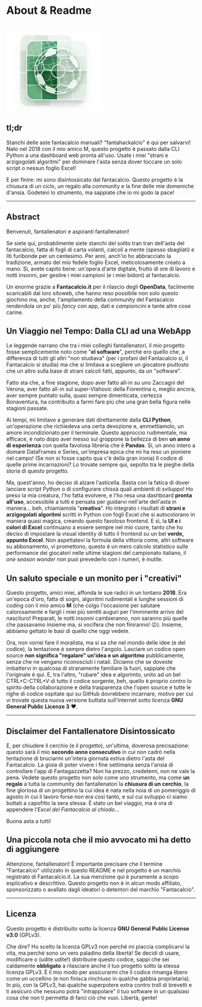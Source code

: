 # About & Readme

# <p text-align="center"><img style="max-width:250px" src="./logo.png"></p>

## tl;dr

Stanchi delle aste fantacalcio manuali? "fantahackalcio" è qui per salvarvi! Nato nel 2018 con il mio amico M, questo progetto è passato dalla CLI Python a una dashboard web pronta all'uso. Usate i miei "strani e arzigogolati algoritmi" per dominare l'asta senza dover toccare un solo script o nessun foglio Excel!

E per finire: mi sono disintossicato dal fantacalcio. Questo progetto è la chiusura di un ciclo, un regalo alla community e la fine delle mie domeniche d'ansia. Godetevi lo strumento, ma sappiate che io mi godo la pace!

---

## Abstract

Benvenuti, fantallenatori e aspiranti fantallenatori!

Se siete qui, probabilmente siete stanchi del solito tran tran dell'asta del fantacalcio, fatta di fogli di carta volanti, calcoli a mente (spesso sbagliati) e liti furibonde per un centesimo. Per anni, anch'io ho abbracciato la tradizione, armato del mio fedele foglio Excel, meticolosamente creato a mano. Sì, avete capito bene: un'opera d'arte digitale, frutto di ore di lavoro e notti insonni, per gestire i miei campioni (e i miei bidoni) al fantacalcio.

Un enorme grazie a **Fantacalcio.it** per il rilascio degli **OpenData**, facilmente scaricabili dal loro sitoweb, che hanno reso possibile non solo questo giochino ma, anche, l'ampliamento della community del Fantacalcio rendendola un po' più _fancy_ con app, dati e _campioncini_ e tante altre cose carine.

## Un Viaggio nel Tempo: Dalla CLI ad una WebApp

Le leggende narrano che tra i miei colleghi fantallenatori, il mio progetto fosse semplicemente noto come "**el software**", perché ero quello che, a differenza di tutti gli altri "non studiava" (per i profani del Fantacalcio sì, il Fantacalcio si studia) ma che si limitava a scegliere un giocatore piuttosto che un altro sulla base di strani calcoli fatti, appunto, da un "software". 

Fatto sta che, a fine stagione, dopo aver fatto all-in su uno Zaccagni del Verona, aver fatto all-in sul super-Vlahovic della Fiorentina o, meglio ancora, aver sempre puntato sulla, quasi sempre dimenticata, certezza Bonaventura, ha contribuito a farmi fare più che una gran bella figura nelle stagioni passate.

Ai tempi, mi limitavo a generare dati direttamente dalla **CLI Python**, un'operazione che richiedeva una certa devozione e, ammettiamolo, un amore incondizionato per il terminale. Questo approccio rudimentale, ma efficace, è nato dopo aver messo sul groppone la bellezza di ben **un anno di esperienza** con quella favolosa libreria che è **Pandas**. Sì, un anno intero a domare DataFrames e Series, un'impresa epica che mi ha reso un pioniere nel campo! (Se non si fosse capito qua c'è della gran ironia) Il codice di quelle prime incarnazioni? Lo trovate sempre qui, sepolto tra le pieghe della storia di questo progetto.

Ma, quest'anno, ho deciso di alzare l'asticella. Basta con la fatica di dover lanciare script Python o di configurare chissà quali ambienti di sviluppo! Ho preso la mia creatura, l'ho fatta evolvere, e l'ho resa una dashboard **pronta all'uso**, accessibile a tutti e pensata per guidarvi nell'arte dell'asta in maniera... beh, chiamiamola "**creativa**". Ho integrato i risultati di **strani e arzigogolati algoritmi** scritti in Python con fogli Excel che si autocolorano in maniera quasi magica, creando questo favoloso frontend. E sì, la **UI e i colori di Excel** continuano a essere sempre nel mio cuore, tanto che ho deciso di impostare la visual identity di tutto il frontend su un bel **verde, appunto Excel**. Non aspettatevi la formula della vittoria come, altri software su abbonamento, vi promettono, questo è un mero calcolo statistico sulle performance dei giocatori nelle ultime stagioni del campionato italiano, il _one season wonder_ non puoi prevederlo con i numeri, è inutile.

## Un saluto speciale e un monito per i "creativi"

Questo progetto, amici miei, affonda le sue radici in un lontano **2018**. Era un'epoca d'oro, fatta di sogni, algoritmi rudimentali e lunghe sessioni di coding con il mio amico **M** (che colgo l'occasione per salutare calorosamente e fargli i miei più sentiti auguri per l'imminente arrivo del nascituro! Preparati, le notti insonni cambieranno, non saranno più quelle che passavamo insieme ma, si vocifera che non finiranno! 😉). Insieme, abbiamo gettato le basi di quello che oggi vedete.

Ora, non vorrei fare il moralista, ma si sa che nel mondo delle idee (e del codice), la tentazione è sempre dietro l'angolo. Lasciare un codice open source **non significa "regalare" un'idea e un algoritmo** pubblicamente, senza che ne vengano riconosciuti i natali. Diciamo che se doveste imbattervi in qualcosa di stranamente familiare là fuori, sappiate che l'originale è qui. E, tra l'altro, "rubare" idea e algorimto, unito ad un bel CTRL+C-CTRL+V di tutto il codice sorgente, beh, quello è proprio contro lo spirito della collaborazione e della trasparenza che l'open source e tutte le righe di codice ospitate qui su GitHub dovrebbero incarnare, motivo per cui vi trovate questa nuova versione buttata sull'Internet sotto licenza **GNU General Public Licenze 3** ❤️. 

---

## Disclaimer del Fantallenatore Disintossicato

E, per chiudere il cerchio (e il progetto), un'ultima, doverosa precisazione: questo sarà il mio **secondo anno consecutivo** in cui non cadrò nella tentazione di bruciarmi un'intera giornata estiva dietro l'asta del Fantacalcio. La gioia di poter vivere i fine settimana senza l'ansia di controllare l'app di Fantagazzetta? Non ha prezzo, credetemi, non ne vale la pena. 
Vedete questo progetto non solo come uno strumento, ma come **un regalo** a tutta la community dei fantallenatori la **chiusura di un cerchio**, la fine gloriosa di un progettino la cui idea è nata nella noia di un pomeriggio di agosto in cui il lavoro forse non era così tanto, e sul cui sviluppo ci siamo buttati a capofitto la sera stessa. È stato un bel viaggio, ma è ora di appendere _l'Excel del Fantacalcio al chiodo_... 

Buona asta a tutti!

## Una piccola nota che il mio avvocato mi ha detto di aggiungere

Attenzione, fantallenatori! È importante precisare che il termine "Fantacalcio" utilizzato in questo README e nel progetto è un marchio registrato di Fantacalcio.it. La sua menzione qui è puramente a scopo esplicativo e descrittivo. Questo progetto non è in alcun modo affiliato, sponsorizzato o avallato dagli ideatori o detentori del marchio "Fantacalcio".

---

## Licenza

Questo progetto è distribuito sotto la licenza **GNU General Public License v3.0** (GPLv3).

Che dire? Ho scelto la licenza GPLv3 non perché mi piaccia complicarvi la vita, ma perché sono un vero paladino della libertà! Se decidi di usare, modificare o (udite udite!) distribuire questo codice, sappi che sei caldamente **obbligato** a rilasciare anche il tuo progetto sotto la stessa licenza GPLv3. È il mio modo per assicurarmi che il codice rimanga libero come un uccellino (e non finisca rinchiuso in qualche gabbia proprietaria). In più, con la GPLv3, hai qualche superpotere extra contro troll di brevetti e ti assicuro che nessuno potrà "intrappolare" il tuo software in un qualsiasi cosa che non ti permetta di farci ciò che vuoi.
Libertà, gente!